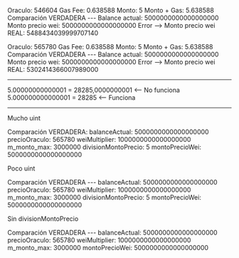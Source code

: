 Oraculo: 546604
Gas Fee: 0.638588
Monto: 5
Monto + Gas: 5.638588
Comparación VERDADERA --- Balance actual: 5000000000000000000 Monto precio wei: 5000000000000000000
Error --> Monto precio wei REAL: 5488434039999707140

Oraculo: 565780
Gas Fee: 0.638588
Monto: 5
Monto + Gas: 5.638588
Comparación VERDADERA --- Balance actual: 5000000000000000000 Monto precio wei: 5000000000000000000
Error --> Monto precio wei REAL: 5302414366007989000

-----------

5.00000000000001 = 28285,0000000001 <-- No funciona
5.000000000000001 = 28285 <-- Funciona


-----------

Mucho uint

Comparación VERDADERA:
  balanceActual: 5000000000000000000
  precioOraculo: 565780
  weiMultiplier: 1000000000000000000
  m_monto_max: 3000000
  divisionMontoPrecio: 5
  montoPrecioWei: 5000000000000000000


Poco uint

Comparación VERDADERA ---
  balanceActual: 5000000000000000000
  precioOraculo: 565780
  weiMultiplier: 1000000000000000000
  m_monto_max: 3000000
  divisionMontoPrecio: 5
  montoPrecioWei: 5000000000000000000

Sin divisionMontoPrecio

Comparación VERDADERA ---
  balanceActual: 5000000000000000000
  precioOraculo: 565780
  weiMultiplier: 1000000000000000000
  m_monto_max: 3000000
  montoPrecioWei: 5000000000000000000

